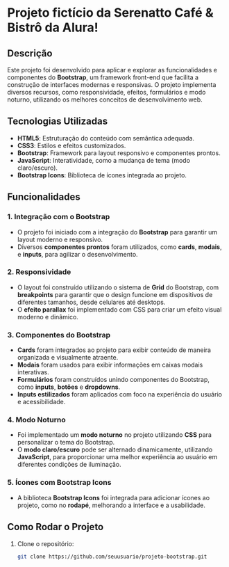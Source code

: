 
# Projeto fictício da Serenatto Café & Bistrô da Alura!

## Descrição

Este projeto foi desenvolvido para aplicar e explorar as funcionalidades e componentes do **Bootstrap**, um framework front-end que facilita a construção de interfaces modernas e responsivas. O projeto implementa diversos recursos, como responsividade, efeitos, formulários e modo noturno, utilizando os melhores conceitos de desenvolvimento web.

## Tecnologias Utilizadas

- **HTML5**: Estruturação do conteúdo com semântica adequada.
- **CSS3**: Estilos e efeitos customizados.
- **Bootstrap**: Framework para layout responsivo e componentes prontos.
- **JavaScript**: Interatividade, como a mudança de tema (modo claro/escuro).
- **Bootstrap Icons**: Biblioteca de ícones integrada ao projeto.

## Funcionalidades

### 1. **Integração com o Bootstrap**
- O projeto foi iniciado com a integração do **Bootstrap** para garantir um layout moderno e responsivo.
- Diversos **componentes prontos** foram utilizados, como **cards**, **modais**, e **inputs**, para agilizar o desenvolvimento.

### 2. **Responsividade**
- O layout foi construído utilizando o sistema de **Grid** do Bootstrap, com **breakpoints** para garantir que o design funcione em dispositivos de diferentes tamanhos, desde celulares até desktops.
- O **efeito parallax** foi implementado com CSS para criar um efeito visual moderno e dinâmico.

### 3. **Componentes do Bootstrap**
- **Cards** foram integrados ao projeto para exibir conteúdo de maneira organizada e visualmente atraente.
- **Modais** foram usados para exibir informações em caixas modais interativas.
- **Formulários** foram construídos unindo componentes do Bootstrap, como **inputs**, **botões** e **dropdowns**.
- **Inputs estilizados** foram aplicados com foco na experiência do usuário e acessibilidade.

### 4. **Modo Noturno**
- Foi implementado um **modo noturno** no projeto utilizando **CSS** para personalizar o tema do Bootstrap.
- O **modo claro/escuro** pode ser alternado dinamicamente, utilizando **JavaScript**, para proporcionar uma melhor experiência ao usuário em diferentes condições de iluminação.

### 5. **Ícones com Bootstrap Icons**
- A biblioteca **Bootstrap Icons** foi integrada para adicionar ícones ao projeto, como no **rodapé**, melhorando a interface e a usabilidade.

## Como Rodar o Projeto

1. Clone o repositório:
   ```bash
   git clone https://github.com/seuusuario/projeto-bootstrap.git

